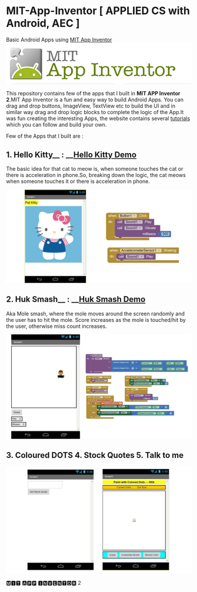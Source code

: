 # MIT-App-Inventor [ APPLIED CS with Android, AEC ]
Basic Android Apps using [MIT App Inventor](http://ai2.appinventor.mit.edu) 
<img src="https://github.com/SKKSaikia/MIT-App-Inventor/blob/master/Images/mit-app-inventor.png">

This repository contains few of the apps that I built in <b>MIT APP Inventor 2</b>.MIT App Inventor is a fun and easy way to build Android Apps. You can drag and drop buttons, ImageView, TextView etc to build the UI and in similar way drag and drop logic blocks to complete the logic of the App.It was fun creating the interesting Apps, the website contains several [tutorials](http://appinventor.mit.edu/explore/ai2/tutorials) which you can follow and build your own. 

Few of the Apps that I built are : 

<b>1. Hello Kitty</b>__ : __[Hello Kitty Demo](https://youtu.be/RV9cvNFkv_8)
--------------
The basic idea for that cat to meow is, when someone touches the cat or there is acceleration in phone.So, breaking down the logic, the cat meows when someone touches it or there is acceleration in phone.

<img src="https://github.com/SKKSaikia/MIT-App-Inventor/blob/master/Images/kitty.jpg">

<b>2. Huk Smash</b>__ : __[Huk Smash Demo](https://youtu.be/jDMG9RiF0sc)
--------------

Aka Mole smash, where the mole moves around the screen randomly and the user has to hit the mole. Score increases as the mole is touched/hit by the user, otherwise miss count increases. 

<img src="https://github.com/SKKSaikia/MIT-App-Inventor/blob/master/Images/smash.jpg">


<b>3. Coloured DOTS  4. Stock Quotes   5. Talk to me</b>
--------------

<img src="https://github.com/SKKSaikia/MIT-App-Inventor/blob/master/Images/ssa.jpg">

🅼🅸🆃 🅰🅿🅿 🅸🅽🆅🅴🅽🆃🅾🆁 2
